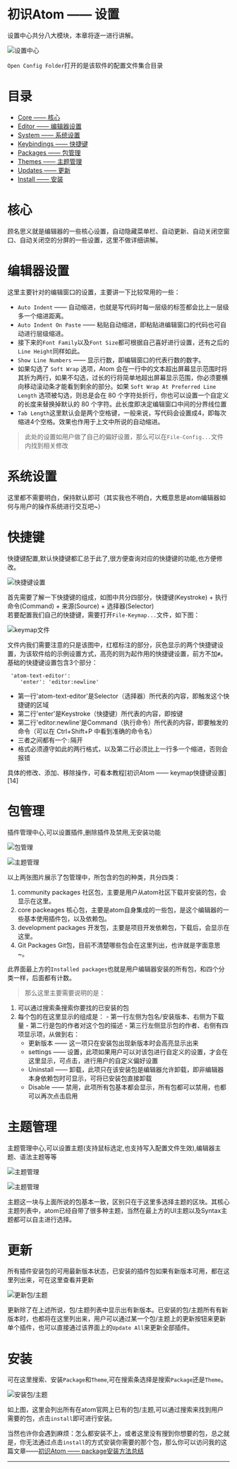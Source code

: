 # 初识Atom —— 设置
设置中心共分八大模块，本章将逐一进行讲解。

![][1]

`Open Config Folder`打开的是该软件的配置文件集合目录

# 目录
* [Core —— 核心](#核心)
* [Editor —— 编辑器设置](#编辑器设置)
* [System —— 系统设置](#系统设置)
* [Keybindings —— 快捷键](#快捷键)
* [Packages —— 包管理](#包管理)
* [Themes —— 主题管理](#主题管理)
* [Updates —— 更新](#更新)
* [Install —— 安装](#安装)

# 核心
顾名思义就是编辑器的一些核心设置，自动隐藏菜单栏、自动更新、自动关闭空窗口、自动关闭空的分屏的一些设置，这里不做详细讲解。

# 编辑器设置
这里主要针对的编辑窗口的设置，主要讲一下比较常用的一些：

* `Auto Indent` —— 自动缩进，也就是写代码时每一层级的标签都会比上一层级多一个缩进距离。
* `Auto Indent On Paste` —— 粘贴自动缩进，即粘贴进编辑窗口的代码也可自动进行层级缩进。
* 接下来的`Font Family`以及`Font Size`都可根据自己喜好进行设置，还有之后的`Line Height`同样如此。
* `Show Line Numbers` —— 显示行数，即编辑窗口的代表行数的数字。
* 如果勾选了 `Soft Wrap` 选项，Atom 会在一行中的文本超出屏幕显示范围时将其折为两行，如果不勾选，过长的行将简单地超出屏幕显示范围，你必须要横向移动滚动条才能看到剩余的部分。如果 `Soft Wrap At Preferred Line Length` 选项被勾选，则总是会在 80 个字符处折行，你也可以设置一个自定义的长度来替换掉默认的 80 个字符。此长度即决定编辑窗口中间的分界线位置
* `Tab Length`这里默认会是两个空格键，一般来说，写代码会设置成4，即每次缩进4个空格。效果也作用于上文中所说的自动缩进。

> 此处的设置如用户做了自己的偏好设置，那么可以在`File-Config...`文件内找到相关修改

# 系统设置
这里都不需要明白，保持默认即可（其实我也不明白，大概意思是atom编辑器如何与用户的操作系统进行交互吧~）

# 快捷键
 快捷键配置,默认快捷键都汇总于此了,很方便查询对应的快捷键的功能,也方便修改。

![][2]

首先需要了解一下快捷键的组成，如图中共分四部分，快捷键(Keystroke) + 执行命令(Command) + 来源(Source) + 选择器(Selector)<br />
若要配置我们自己的快捷键，需要打开`File-Keymap...`文件，如下图：

![][8]

文件内我们需要注意的只是该图中，红框标注的部分，灰色显示的两个快捷键设置，为该软件给的示例设置方式，高亮的则为起作用的快捷键设置，前方不加`#`。基础的快捷键设置包含3个部分：
```
 'atom-text-editor':
    'enter': 'editor:newline'
```
- 第一行'atom-text-editor'是Selector（选择器）所代表的内容，即触发这个快捷键的区域
- 第二行'enter'是Keystroke（快捷键）所代表的内容，即按键
- 第二行'editor:newline'是Command（执行命令）所代表的内容，即要触发的命令（可以在 Ctrl+Shift+P 中看到准确的命令名）
- 三者之间都有一个`:`隔开
- 格式必须遵守如此的两行格式，以及第二行必须比上一行多一个缩进，否则会报错

具体的修改、添加、移除操作，可看本教程[初识Atom —— keymap快捷键设置][14]

# 包管理
插件管理中心,可以设置插件,删除插件及禁用,无安装功能

![][3]

![][6]

以上两张图片展示了包管理中，所包含的包的种类，共分四类：

1. community packages 社区包，主要是用户从atom社区下载并安装的包，会显示在这里。
2. core packeages 核心包，主要是atom自身集成的一些包，是这个编辑器的一些基本使用插件包，以及依赖包。
3. development packages 开发包，主要是项目开发依赖包，下载后，会显示在这里。
4. Git Packages Git包，目前不清楚哪些包会在这里列出，也许就是字面意思~。

此界面最上方的`Installed packages`也就是用户编辑器安装的所有包，和四个分类一样，后面都有计数。

> 那么这里主要需要说明的是：
  1. 可以通过搜索条搜索你要找的已安装的包
  2. 每个包的在这里显示的组成是：
    - 第一行左侧为包名/安装版本、右侧为下载量
    - 第二行是包的作者对这个包的描述
    - 第三行左侧显示包的作者、右侧有四项显示项，从做到右：
        - 更新版本 —— 这一项只在安装包出现新版本时会高亮显示出来
        - settings —— 设置，此项如果用户可以对该包进行自定义的设置，才会在这里显示，可点击，进行用户的自定义偏好设置
        - Uninstall —— 卸载，此项只在该安装包是编辑器允许卸载，即非编辑器本身依赖包时可显示，可将已安装包直接卸载
        - Disable —— 禁用，此项所有包基本都会显示，所有包都可以禁用，也都可以再次点击启用

# 主题管理
主题管理中心,可以设置主题(支持鼠标选定,也支持写入配置文件生效),编辑器主题、语法主题等等

![][4]

![][7]

主题这一块与上面所说的包基本一致，区别只在于这里多选择主题的区块。其核心主题列表中，atom已经自带了很多种主题，当然在最上方的UI主题以及Syntax主题都可以自主进行选择。

# 更新
所有插件安装包的可用最新版本状态，已安装的插件包如果有新版本可用，都在这里列出来，可在这里查看并更新

![][12]

更新除了在上述所说，包/主题列表中显示出有新版本。已安装的包/主题所有有新版本时，也都将在这里列出来，用户可以通过某一个包/主题上的更新按钮来更新单个插件，也可以直接通过该界面上的`Update All`来更新全部插件。

# 安装
可在这里搜索、安装`Package`和`Theme`,可在搜索条选择是搜索`Package`还是`Theme`。

![][5]

如上图，这里会列出所有在atom官网上已有的包/主题,可以通过搜索来找到用户需要的包，点击`install`即可进行安装。

当然也许你会遇到麻烦：怎么都安装不上，或者这里没有搜到你想要的包，总之就是，你无法通过点击`install`的方式安装你需要的那个包，那么你可以访问我的这篇文章——[初识Atom —— package安装方法总结][13]

***

[1]:https://github.com/kaivin/atom/raw/master/images/settings/settings.png "设置中心"
[2]:https://github.com/kaivin/atom/raw/master/images/settings/keybindings.png "快捷键设置"
[3]:https://github.com/kaivin/atom/raw/master/images/settings/packages.png "包管理"
[4]:https://github.com/kaivin/atom/raw/master/images/settings/themes.png "主题管理"
[5]:https://github.com/kaivin/atom/raw/master/images/settings/install.png "安装包/主题"
[6]:https://github.com/kaivin/atom/raw/master/images/settings/package1.png "主题管理"
[7]:https://github.com/kaivin/atom/raw/master/images/settings/theme1.png "主题管理"
[8]:https://github.com/kaivin/atom/raw/master/images/settings/keymap.png "keymap文件"
[9]:/menuBar.md "菜单栏"
[10]:https://github.com/kaivin/atom/raw/master/images/settings/keymap1.png "keymap文件"
[11]:https://github.com/kaivin/atom/raw/master/images/settings/keymap2.png "keymap文件"
[12]:https://github.com/kaivin/atom/raw/master/images/settings/update.png "更新包/主题"
[13]:/packages.md "包安装"
[13]:/keymap.md "快捷键设置"
